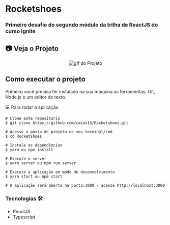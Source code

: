 # Rocketshoes

### Primeiro desafio do segundo módulo da trilha de ReactJS do curso Ignite

## 📷 Veja o Projeto

<div align="center">

![gif do Projeto](https://github.com/caiov13/Rocketshoes/blob/master/github/rocketshoes.gif)

</div>

## Como executar o projeto
Primeiro você precisa ter instalado na sua máquina as ferramentas: Git, Node.js e um editor de texto.

💻 Para rodar a aplicação
```
# Clone este repositório
$ git clone https://github.com/caiov13/Rocketshoes.git

# Acesse a pasta do projeto no seu terminal/cmd
$ cd Rocketshoes

# Instale as dependências
$ yarn ou npm install

# Execute o server  
$ yarn server ou npm run server

# Execute a aplicação em modo de desenvolvimento
$ yarn start ou npm start

# A aplicação será aberta na porta:3000 - acesse http://localhost:3000

```

### Tecnologias 🛠
* ReactJS
* Typescript
